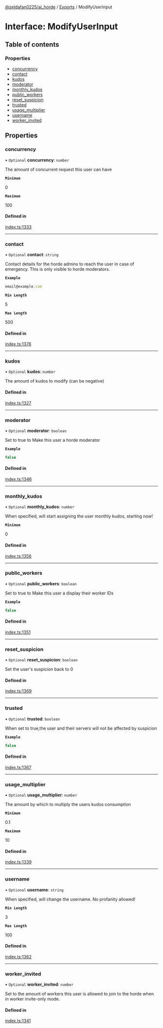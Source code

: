 [@zeldafan0225/ai_horde](../README.md) / [Exports](../modules.md) / ModifyUserInput

# Interface: ModifyUserInput

## Table of contents

### Properties

- [concurrency](ModifyUserInput.md#concurrency)
- [contact](ModifyUserInput.md#contact)
- [kudos](ModifyUserInput.md#kudos)
- [moderator](ModifyUserInput.md#moderator)
- [monthly\_kudos](ModifyUserInput.md#monthly_kudos)
- [public\_workers](ModifyUserInput.md#public_workers)
- [reset\_suspicion](ModifyUserInput.md#reset_suspicion)
- [trusted](ModifyUserInput.md#trusted)
- [usage\_multiplier](ModifyUserInput.md#usage_multiplier)
- [username](ModifyUserInput.md#username)
- [worker\_invited](ModifyUserInput.md#worker_invited)

## Properties

### concurrency

• `Optional` **concurrency**: `number`

The amount of concurrent request this user can have

**`Minimum`**

0

**`Maximum`**

100

#### Defined in

[index.ts:1333](https://github.com/ZeldaFan0225/ai_horde/blob/99a73d4/index.ts#L1333)

___

### contact

• `Optional` **contact**: `string`

Contact details for the horde admins to reach the user in case of emergency. This is only visible to horde moderators.

**`Example`**

```ts
email@example.com
```

**`Min Length`**

5

**`Max Length`**

500

#### Defined in

[index.ts:1376](https://github.com/ZeldaFan0225/ai_horde/blob/99a73d4/index.ts#L1376)

___

### kudos

• `Optional` **kudos**: `number`

The amount of kudos to modify (can be negative)

#### Defined in

[index.ts:1327](https://github.com/ZeldaFan0225/ai_horde/blob/99a73d4/index.ts#L1327)

___

### moderator

• `Optional` **moderator**: `boolean`

Set to true to Make this user a horde moderator

**`Example`**

```ts
false
```

#### Defined in

[index.ts:1346](https://github.com/ZeldaFan0225/ai_horde/blob/99a73d4/index.ts#L1346)

___

### monthly\_kudos

• `Optional` **monthly\_kudos**: `number`

When specified, will start assigning the user monthly kudos, starting now!

**`Minimum`**

0

#### Defined in

[index.ts:1356](https://github.com/ZeldaFan0225/ai_horde/blob/99a73d4/index.ts#L1356)

___

### public\_workers

• `Optional` **public\_workers**: `boolean`

Set to true to Make this user a display their worker IDs

**`Example`**

```ts
false
```

#### Defined in

[index.ts:1351](https://github.com/ZeldaFan0225/ai_horde/blob/99a73d4/index.ts#L1351)

___

### reset\_suspicion

• `Optional` **reset\_suspicion**: `boolean`

Set the user's suspicion back to 0

#### Defined in

[index.ts:1369](https://github.com/ZeldaFan0225/ai_horde/blob/99a73d4/index.ts#L1369)

___

### trusted

• `Optional` **trusted**: `boolean`

When set to true,the user and their servers will not be affected by suspicion

**`Example`**

```ts
false
```

#### Defined in

[index.ts:1367](https://github.com/ZeldaFan0225/ai_horde/blob/99a73d4/index.ts#L1367)

___

### usage\_multiplier

• `Optional` **usage\_multiplier**: `number`

The amount by which to multiply the users kudos consumption

**`Minimum`**

0.1

**`Maximum`**

10

#### Defined in

[index.ts:1339](https://github.com/ZeldaFan0225/ai_horde/blob/99a73d4/index.ts#L1339)

___

### username

• `Optional` **username**: `string`

When specified, will change the username. No profanity allowed!

**`Min Length`**

3

**`Max Length`**

100

#### Defined in

[index.ts:1362](https://github.com/ZeldaFan0225/ai_horde/blob/99a73d4/index.ts#L1362)

___

### worker\_invited

• `Optional` **worker\_invited**: `number`

Set to the amount of workers this user is allowed to join to the horde when in worker invite-only mode.

#### Defined in

[index.ts:1341](https://github.com/ZeldaFan0225/ai_horde/blob/99a73d4/index.ts#L1341)

